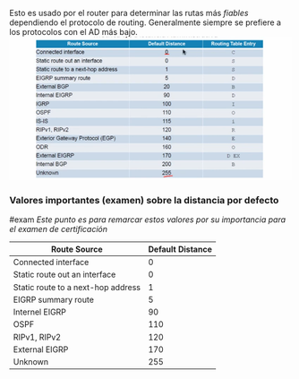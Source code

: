 
Esto es usado por el router para determinar las rutas más _fiables_ dependiendo el protocolo de routing. Generalmente siempre se prefiere a los protocolos con el AD más bajo. 
![](_anexos_/Screenshot%20from%202023-12-27%2016-43-38.png)

### Valores importantes (examen) sobre la distancia por defecto
#exam _Este punto es para remarcar estos valores por su importancia para el examen de certificación_

| Route Source                       | Default Distance |
| ---------------------------------- | ---------------- |
| Connected interface                | 0                |
| Static route out an interface      | 0                |
| Static route to a next-hop address | 1                |
| EIGRP summary route                | 5                |
| Internel EIGRP                     | 90               |
| OSPF                               | 110              |
| RIPv1, RIPv2                       | 120              |
| External EIGRP                     | 170              |
| Unknown                                   | 255                 |

